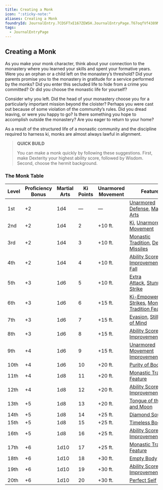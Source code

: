 ```yaml
---
title: Creating a Monk
icon: ":sticky-note:"
aliases: Creating a Monk
foundryId: JournalEntry.7CDSFTxE167ZEWSH.JournalEntryPage.T67oqfVf4389MFyq
tags:
  - JournalEntryPage
---
```

## Creating a Monk

As you make your monk character, think about your connection to the monastery where you learned your skills and spent your formative years. Were you an orphan or a child left on the monastery’s threshold? Did your parents promise you to the monastery in gratitude for a service performed by the monks? Did you enter this secluded life to hide from a crime you committed? Or did you choose the monastic life for yourself?

Consider why you left. Did the head of your monastery choose you for a particularly important mission beyond the cloister? Perhaps you were cast out because of some violation of the community’s rules. Did you dread leaving, or were you happy to go? Is there something you hope to accomplish outside the monastery? Are you eager to return to your home?

As a result of the structured life of a monastic community and the discipline required to harness ki, monks are almost always lawful in alignment.

> **QUICK BUILD**
> 
> You can make a monk quickly by following these suggestions. First, make Dexterity your highest ability score, followed by Wisdom. Second, choose the hermit background.

### The Monk Table

|Level|Proficiency  <br>Bonus|Martial  <br>Arts|Ki  <br>Points|Unarmored  <br>Movement|Features|
|---|---|---|---|---|---|
|1st|+2|1d4|—|—|[Unarmored Defense](https://www.dndbeyond.com/classes/11-monk#UnarmoredDefense-226), [Martial Arts](https://www.dndbeyond.com/classes/11-monk#MartialArts-227)|
|2nd|+2|1d4|2|+10 ft.|[Ki](https://www.dndbeyond.com/classes/11-monk#Ki-228), [Unarmored Movement](https://www.dndbeyond.com/classes/11-monk#UnarmoredMovement-229)|
|3rd|+2|1d4|3|+10 ft.|[Monastic Tradition](https://www.dndbeyond.com/classes/11-monk#MonasticTradition-230), [Deflect Missiles](https://www.dndbeyond.com/classes/11-monk#DeflectMissiles-231)|
|4th|+2|1d4|4|+10 ft.|[Ability Score Improvement](https://www.dndbeyond.com/classes/11-monk#AbilityScoreImprovement-232), [Slow Fall](https://www.dndbeyond.com/classes/11-monk#SlowFall-233)|
|5th|+3|1d6|5|+10 ft.|[Extra Attack](https://www.dndbeyond.com/classes/11-monk#ExtraAttack-234), [Stunning Strike](https://www.dndbeyond.com/classes/11-monk#StunningStrike-235)|
|6th|+3|1d6|6|+15 ft.|[Ki-Empowered Strikes](https://www.dndbeyond.com/classes/11-monk#Ki-EmpoweredStrikes-236), [Monastic Tradition Feature](https://www.dndbeyond.com/classes/11-monk#MonasticTraditions)|
|7th|+3|1d6|7|+15 ft.|[Evasion](https://www.dndbeyond.com/classes/11-monk#Evasion-237), [Stillness of Mind](https://www.dndbeyond.com/classes/11-monk#StillnessofMind-238)|
|8th|+3|1d6|8|+15 ft.|[Ability Score Improvement](https://www.dndbeyond.com/classes/11-monk#AbilityScoreImprovement-232)|
|9th|+4|1d6|9|+15 ft.|[Unarmored Movement Improvement](https://www.dndbeyond.com/classes/11-monk#UnarmoredMovementImprovement-245)|
|10th|+4|1d6|10|+20 ft.|[Purity of Body](https://www.dndbeyond.com/classes/11-monk#PurityofBody-239)|
|11th|+4|1d8|11|+20 ft.|[Monastic Tradition Feature](https://www.dndbeyond.com/classes/11-monk#MonasticTraditions)|
|12th|+4|1d8|12|+20 ft.|[Ability Score Improvement](https://www.dndbeyond.com/classes/11-monk#AbilityScoreImprovement-232)|
|13th|+5|1d8|13|+20 ft.|[Tongue of the Sun and Moon](https://www.dndbeyond.com/classes/11-monk#TongueoftheSunandMoon-240)|
|14th|+5|1d8|14|+25 ft.|[Diamond Soul](https://www.dndbeyond.com/classes/11-monk#DiamondSoul-241)|
|15th|+5|1d8|15|+25 ft.|[Timeless Body](https://www.dndbeyond.com/classes/11-monk#TimelessBody-242)|
|16th|+5|1d8|16|+25 ft.|[Ability Score Improvement](https://www.dndbeyond.com/classes/11-monk#AbilityScoreImprovement-232)|
|17th|+6|1d10|17|+25 ft.|[Monastic Tradition Feature](https://www.dndbeyond.com/classes/11-monk#MonasticTraditions)|
|18th|+6|1d10|18|+30 ft.|[Empty Body](https://www.dndbeyond.com/classes/11-monk#EmptyBody-243)|
|19th|+6|1d10|19|+30 ft.|[Ability Score Improvement](https://www.dndbeyond.com/classes/11-monk#AbilityScoreImprovement-232)|
|20th|+6|1d10|20|+30 ft.|[Perfect Self](https://www.dndbeyond.com/classes/11-monk#PerfectSelf-244)|